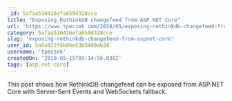 ```yaml
---
_id: 5afaa510416efa859d328cce
title: "Exposing RethinkDB changefeed from ASP.NET Core"
url: 'https://www.tpeczek.com/2018/05/exposing-rethinkdb-changefeed-from.html'
category: 5afaa510416efa859d328cce
slug: 'exposing-rethinkdb-changefeed-from-aspnet-core'
user_id: 5a8a922f8b86e53b3449ab24
username: 'tpeczek'
createdOn: '2018-05-15T09:14:56.038Z'
tags: [asp.net-core]
---
```


This post shows how RethinkDB changefeed can be exposed from ASP.NET Core with Server-Sent Events and WebSockets fallback.
